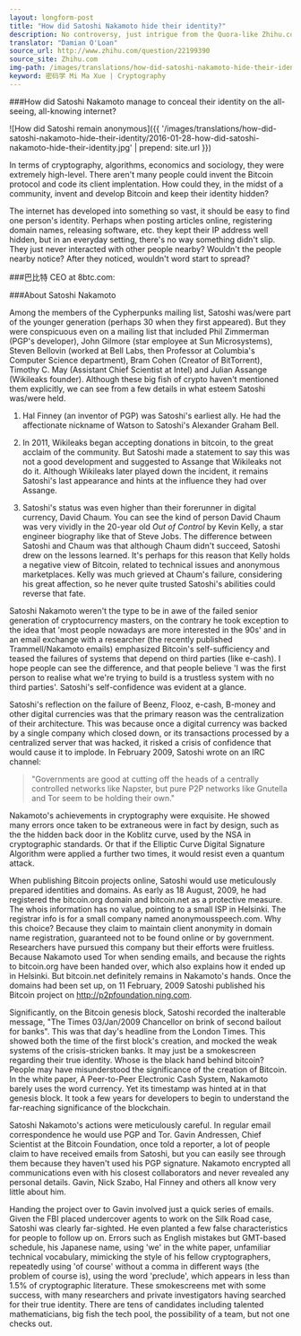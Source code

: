 ```yaml
---
layout: longform-post
title: "How did Satoshi Nakamoto hide their identity?"
description: No controversy, just intrigue from the Quora-like Zhihu.com, as the CEO of 8btc.com explains in great detail how Satoshi Nakamoto retained their anonymity
translator: "Damian O'Loan"
source_url: http://www.zhihu.com/question/22199390
source_site: Zhihu.com
img-path: /images/translations/how-did-satoshi-nakamoto-hide-their-identity/2016-01-28-how-did-satoshi-nakamoto-hide-their-identity.jpg
keyword: 密码学 Mi Ma Xue | Cryptography
---
```

###How did Satoshi Nakamoto manage to conceal their identity on the all-seeing, all-knowing internet?

![How did Satoshi remain anonymous]({{ '/images/translations/how-did-satoshi-nakamoto-hide-their-identity/2016-01-28-how-did-satoshi-nakamoto-hide-their-identity.jpg' | prepend: site.url }})

In terms of cryptography, algorithms, economics and sociology, they were extremely high-level. There aren't many people could invent the Bitcoin protocol and code its client implentation. How could they, in the midst of a community, invent and develop Bitcoin and keep their identity hidden?

The internet has developed into something so vast, it should be easy to find one person's identity. Perhaps when posting articles online, registering domain names, releasing software, etc. they kept their IP address well hidden, but in an everyday setting, there's no way something didn't slip. They just never interacted with other people nearby? Wouldn't the people nearby notice? After they noticed, wouldn't word start to spread?

###巴比特 CEO at 8btc.com:

###About Satoshi Nakamoto

Among the members of the Cypherpunks mailing list, Satoshi was/were part of the younger generation (perhaps 30 when they first appeared). But they were conspicuous even on a mailing list that included Phil Zimmerman (PGP's developer), John Gilmore (star employee at Sun Microsystems), Steven Bellovin (worked at Bell Labs, then Professor at Columbia's Computer Science department), Bram Cohen (Creator of BitTorrent), Timothy C. May (Assistant Chief Scientist at Intel) and Julian Assange (Wikileaks founder). Although these big fish of crypto haven't mentioned them explicitly, we can see from a few details in what esteem Satoshi was/were held.

1. Hal Finney (an inventor of PGP) was Satoshi's earliest ally. He had the affectionate nickname of Watson to Satoshi's Alexander Graham Bell.

2. In 2011, Wikileaks began accepting donations in bitcoin, to the great acclaim of the community. But Satoshi made a statement to say this was not a good development and suggested to Assange that Wikileaks not do it. Although Wikileaks later played down the incident, it remains Satoshi's last appearance and hints at the influence they had over Assange.

3. Satoshi's status was even higher than their forerunner in digital currency, David Chaum. You can see the kind of person David Chaum was very vividly in the 20-year old *Out of Control* by Kevin Kelly, a star engineer biography like that of Steve Jobs. The difference between Satoshi and Chaum was that although Chaum didn't succeed, Satoshi drew on the lessons learned. It's perhaps for this reason that Kelly holds a negative view of Bitcoin, related to technical issues and anonymous marketplaces. Kelly was much grieved at Chaum's failure, considering his great affection, so he never quite trusted Satoshi's abilities could reverse that fate.

Satoshi Nakamoto weren't the type to be in awe of the failed senior generation of cryptocurrency masters, on the contrary he took exception to the idea that 'most people nowadays are more interested in the 90s' and in an email exchange with a researcher (the recently published Trammell/Nakamoto emails) emphasized Bitcoin's self-sufficiency and teased the failures of systems that depend on third parties (like e-cash). I hope people can see the difference, and that people believe 'I was the first person to realise what we're trying to build is a trustless system with no third parties'. Satoshi's self-confidence was evident at a glance.

Satoshi's reflection on the failure of Beenz, Flooz, e-cash, B-money and other digital currencies was that the primary reason was the centralization of their architecture. This was because once a digital currency was backed by a single company which closed down, or its transactions processed by a centralized server that was hacked, it risked a crisis of confidence that would cause it to implode. In February 2009, Satoshi wrote on an IRC channel:

> "Governments are good at cutting off the heads of a centrally controlled networks like Napster, but pure P2P networks like Gnutella and Tor seem to be holding their own."

Nakamoto's achievements in cryptography were exquisite. He showed many errors once taken to be extraneous were in fact by design, such as the the hidden back door in the Koblitz curve, used by the NSA in cryptographic standards. Or that if the Elliptic Curve Digital Signature Algorithm were applied a further two times, it would resist even a quantum attack.

When publishing Bitcoin projects online, Satoshi would use meticulously prepared identities and domains. As early as 18 August, 2009, he had registered the bitcoin.org domain and bitcoin.net as a protective measure. The whois information has no value, pointing to a small ISP in Helsinki. The registrar info is for a small company named anonymousspeech.com. Why this choice? Because they claim to maintain client anonymity in domain name registration, guaranteed not to be found online or by government. Researchers have pursued this company but their efforts were fruitless. Because Nakamoto used Tor when sending emails, and because the rights to bitcoin.org have been handed over, which also explains how it ended up in Helsinki. But bitcoin.net definitely remains in Nakamoto's hands. Once the domains had been set up, on 11 February, 2009 Satoshi published his Bitcoin project on http://p2pfoundation.ning.com.

Significantly, on the Bitcoin genesis block, Satoshi recorded the inalterable message, "The Times 03/Jan/2009 Chancellor on brink of second bailout for banks". This was that day's headline from the London Times. This showed both the time of the first block's creation, and mocked the weak systems of the crisis-stricken banks. It may just be a smokescreen regarding their true identity. Whose is the black hand behind bitcoin? People may have misunderstood the significance of the creation of Bitcoin. In the white paper, A Peer-to-Peer Electronic Cash System, Nakamoto barely uses the word currency. Yet its timestamp was hinted at in that genesis block. It took a few years for developers to begin to understand the far-reaching significance of the blockchain.

Satoshi Nakamoto's actions were meticulously careful. In regular email correspondence he would use PGP and Tor. Gavin Andressen, Chief Scientist at the Bitcoin Foundation, once told a reporter, a lot of people claim to have received emails from Satoshi, but you can easily see through them because they haven't used his PGP signature. Nakamoto encrypted all communications even with his closest collaborators and never revealed any personal details. Gavin, Nick Szabo, Hal Finney and others all know very little about him.

Handing the project over to Gavin involved just a quick series of emails. Given the FBI placed undercover agents to work on the Silk Road case, Satoshi was clearly far-sighted. He even planted a few false characteristics for people to follow up on. Errors such as English mistakes but GMT-based schedule, his Japanese name, using 'we' in the white paper, unfamiliar technical vocabulary, mimicking the style of his fellow cryptographers, repeatedly using 'of course' without a comma in different ways (the problem of course is), using the word 'preclude', which appears in less than 1.5% of cryptographic literature. These smokescreens met with some success, with many researchers and private investigators having searched for their true identity. There are tens of candidates including talented mathematicians, big fish the tech pool, the possibility of a team, but not one checks out.
